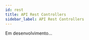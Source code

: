 ```yaml
---
id: rest
title: API Rest Controllers
sidebar_label: API Rest Controllers
---
```


Em desenvolvimento...
